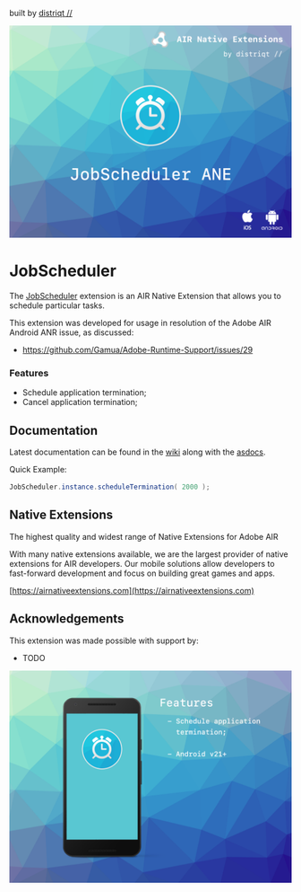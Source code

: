 built by [distriqt //](https://airnativeextensions.com) 

![](images/hero.png)

# JobScheduler

The [JobScheduler](https://airnativeextensions.com/extension/com.distriqt.JobScheduler) extension 
is an AIR Native Extension that allows you to schedule particular tasks.


This extension was developed for usage in resolution of the Adobe AIR Android ANR issue, as discussed:

- https://github.com/Gamua/Adobe-Runtime-Support/issues/29





### Features

- Schedule application termination;
- Cancel application termination;



## Documentation

Latest documentation can be found in the [wiki](https://github.com/distriqt/ANE-JobScheduler/wiki)
along with the [asdocs](https://distriqt.github.io/ANE-JobScheduler/asdocs). 

Quick Example: 

```actionscript
JobScheduler.instance.scheduleTermination( 2000 );
```



## Native Extensions

The highest quality and widest range of Native Extensions for Adobe AIR

With many native extensions available, we are the largest provider of native extensions for AIR developers. 
Our mobile solutions allow developers to fast-forward development and focus on building great games and apps.

[https://airnativeextensions.com](https://airnativeextensions.com)


## Acknowledgements

This extension was made possible with support by:

- TODO



![](images/promo.png)
